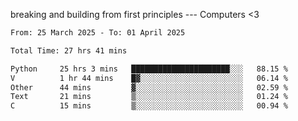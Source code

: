 breaking and building from first principles --- Computers <3

<!--START_SECTION:waka-->

```txt
From: 25 March 2025 - To: 01 April 2025

Total Time: 27 hrs 41 mins

Python     25 hrs 3 mins   ██████████████████████░░░   88.15 %
V          1 hr 44 mins    █▓░░░░░░░░░░░░░░░░░░░░░░░   06.14 %
Other      44 mins         ▓░░░░░░░░░░░░░░░░░░░░░░░░   02.59 %
Text       21 mins         ▒░░░░░░░░░░░░░░░░░░░░░░░░   01.24 %
C          15 mins         ▒░░░░░░░░░░░░░░░░░░░░░░░░   00.94 %
```

<!--END_SECTION:waka-->
